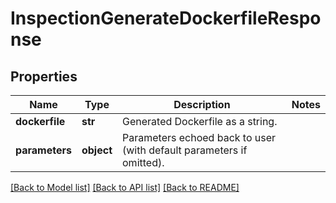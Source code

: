 # InspectionGenerateDockerfileResponse

## Properties
Name | Type | Description | Notes
------------ | ------------- | ------------- | -------------
**dockerfile** | **str** | Generated Dockerfile as a string. | 
**parameters** | **object** | Parameters echoed back to user (with default parameters if omitted).  | 

[[Back to Model list]](../README.md#documentation-for-models) [[Back to API list]](../README.md#documentation-for-api-endpoints) [[Back to README]](../README.md)


